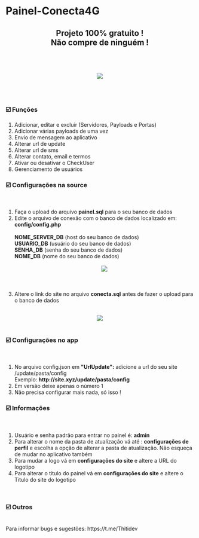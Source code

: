 # Painel-Conecta4G

<h2><p align="center">Projeto 100% gratuito !<br>Não compre de ninguém !</p></h2>

<br><br><center>
<img src="https://i.ibb.co/GFL3Vky/conecta.png">
</center>

<br><br>
<h3>☑️ Funções</h3>

<ol>
<li>Adicionar, editar e excluir  (Servidores, Payloads e Portas)</li>
<li>Adicionar várias payloads de uma vez</li>
<li>Envio de mensagem ao aplicativo</li>
<li>Alterar url de update</li>
<li>Alterar url de sms</li>
<li>Alterar contato, email e termos</li>
<li>Ativar ou desativar o CheckUser</li>
<li>Gerenciamento de usuários</li>
</ol>

<h3>☑️ Configurações na source</h3> <br>

<ol>
<li>Faça o upload do arquivo <b>painel.sql</b> para o seu banco de dados </li>
<li>Edite o arquivo de conexão com o banco de dados localizado em: <br>
<b>config/config.php</b><br><br>
<b>NOME_SERVER_DB</b> (host do seu banco de dados)<br>
<b>USUARIO_DB</b> (usuário do seu banco de dados)<br>
<b>SENHA_DB</b> (senha do seu banco de dados)<br>
<b>NOME_DB</b> (nome do seu banco de dados)
</li><br>
<center>
<img src="https://i.ibb.co/gjQGFML/config.png"></center><br>
<br><br>
<li>Altere o link do site no arquivo <b>conecta.sql</b> antes de fazer o upload para o banco de dados</li> <br>
</ol>
<center>
<img src="https://i.ibb.co/ypbQJQM/conecta.png"></center><br>

<h3>☑️ Configurações no app</h3> <br>
<ol>
  <li>No arquivo config.json em <b>"UrlUpdate":</b> adicione a url do seu site /update/pasta/config <br></li>
  Exemplo: <b>http://site.xyz/update/pasta/config</b></li>
  <li>Em versão deixe apenas o número 1</li>
  <li>Não precisa configurar mais nada, só isso !</li>
  </ol>


<h3>☑️ Informações</h3> <br>
<ol>
<li>Usuário e senha padrão para entrar no painel é: <b>admin</b></li>
<li>Para alterar o nome da pasta de atualização vá até : <b>configurações de perfil</b> e escolha a opção de alterar a pasta de atualização. Não esqueça de mudar no aplicativo também</b></li>
<li>Para mudar a logo vá em <b>configurações do site</b> e altere a URL do logotipo</li>
<li>Para alterar o titulo do painel vá em <b>configurações do site</b> e altere o Titulo do site do logotipo</li>
</ol><br>
<h3>☑️ Outros</h3> <br>
Para informar bugs e sugestões: https://t.me/Thitidev <br>


